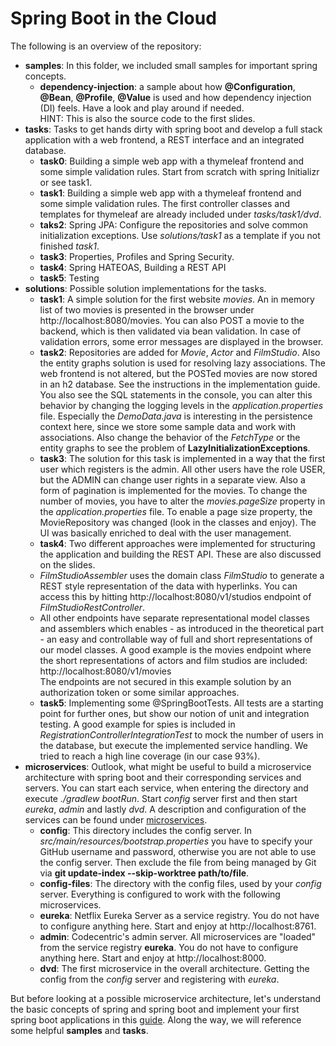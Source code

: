 # Spring Boot in the Cloud

The following is an overview of the repository:
- **samples**: In this folder, we included small samples for important spring concepts.
  - **dependency-injection**: a sample about how **@Configuration**, **@Bean**, **@Profile**, **@Value** is used and how dependency injection (DI) feels. Have a look and play around if needed. </br>
  HINT: This is also the source code to the first slides.
- **tasks**: Tasks to get hands dirty with spring boot and develop a full stack application with a web frontend, a REST interface and an integrated database.
  - **task0**: Building a simple web app with a thymeleaf frontend and some simple validation rules. Start from scratch with spring Initializr or see task1.
  - **task1**: Building a simple web app with a thymeleaf frontend and some simple validation rules. The first controller classes and templates for thymeleaf are already included under *tasks/task1/dvd*.
  - **taks2**: Spring JPA: Configure the repositories and solve common initialization exceptions. Use *solutions/task1* as a template if you not finished *task1*.
  - **task3**: Properties, Profiles and Spring Security.
  - **task4**: Spring HATEOAS, Building a REST API
  - **task5**: Testing
- **solutions**: Possible solution implementations for the tasks.
  - **task1**: A simple solution for the first website *movies*. An in memory list of two movies is presented in the browser under http://localhost:8080/movies. You can also POST a movie to the backend, which is then validated via bean validation. In case of validation errors, some error messages are displayed in the  browser.
  - **task2**: Repositories are added for *Movie*, *Actor* and *FilmStudio*. Also the entity graphs solution is used for resolving lazy associations. The web frontend is not altered, but the POSTed movies are now stored in an h2 database. See the instructions in the implementation guide. You also see the SQL statements in the console, you can alter this behavior by changing the logging levels in the *application.properties* file.
  Especially the *DemoData.java* is interesting in the persistence context here, since we store some sample data and work with associations. Also change the behavior of the *FetchType* or the entity graphs to see the problem of **LazyInitializationExceptions**.
  - **task3**: The solution for this task is implemented in a way that the first user which registers is the admin. All other users have the role USER, but the ADMIN can change user rights in a separate view. Also a form of pagination is implemented for the movies. To change the number of movies, you have to alter the *movies.pageSize* property in the *application.properties* file. To enable a page size property, the MovieRepository was changed (look in the classes and enjoy). The UI was basically enriched to deal with the user management.
  - **task4**: Two different approaches were implemented for structuring the application and building the REST API. These are also discussed on the slides. </br>
   - *FilmStudioAssembler* uses the domain class *FilmStudio* to generate a REST style representation of the data with hyperlinks. You can access this by hitting http://localhost:8080/v1/studios endpoint of *FilmStudioRestController*.
   - All other endpoints have separate representational model classes and assemblers which enables - as introduced in the theoretical part - an easy and controllable way of full and short representations of our model classes. A good example is the movies endpoint where the short representations of actors and film studios are included: http://localhost:8080/v1/movies </br>
  The endpoints are not secured in this example solution by an authorization token or some similar approaches.
  - **task5**: Implementing some @SpringBootTests. All tests are a starting point for further ones, but show our notion of unit and integration testing. A good example for spies is included in *RegistrationControllerIntegrationTest* to mock the number of users in the database, but execute the implemented service handling. We tried to reach a high line coverage (in our case 93%).
- **microservices**: Outlook, what might be useful to build a microservice architecture with spring boot and their corresponding services and servers. You can start each service, when entering the directory and execute *./gradlew bootRun*. Start *config* server first and then start *eureka*, *admin* and lastly *dvd*. A description and configuration of the services can be found under [microservices](microservices.md).
  - **config**: This directory includes the config server. In *src/main/resources/bootstrap.properties* you have to specify your GitHub username and password, otherwise you are not able to use the config server. Then exclude the file from being managed by Git via **git update-index --skip-worktree path/to/file**.
  - **config-files**: The directory with the config files, used by your *config* server. Everything is configured to work with the following microservices.
  - **eureka**: Netflix Eureka Server as a service registry. You do not have to configure anything here. Start and enjoy at http://localhost:8761.
  - **admin**: Codecentric's admin server. All microservices are "loaded" from the service registry **eureka**. You do not have to configure anything here. Start and enjoy at http://localhost:8000.
  - **dvd**: The first microservice in the overall architecture. Getting the config from the *config* server and registering with *eureka*.

But before looking at a possible microservice architecture, let's understand the basic concepts of spring and spring boot and implement your first spring boot applications in this [guide](implementation.md).
Along the way, we will reference some helpful **samples** and **tasks**.
